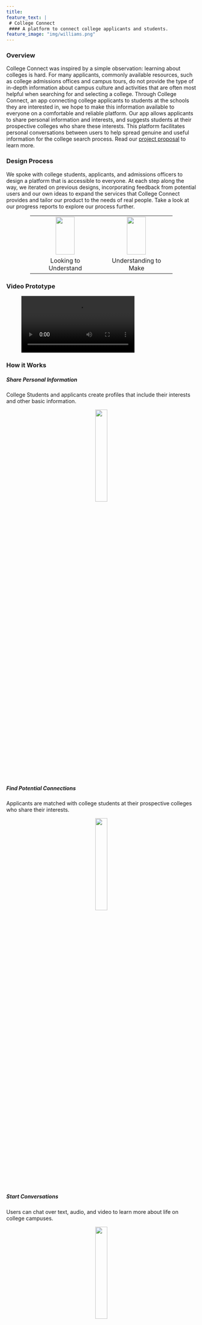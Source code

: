 ```yaml
---
title:
feature_text: |
 # College Connect
 #### A platform to connect college applicants and students.
feature_image: "img/williams.png"
---
```


### Overview
College Connect was inspired by a simple observation: learning about colleges is hard.  For many applicants, commonly available resources, such as college admissions offices and campus tours, do not provide the type of in-depth information about campus culture and activities that are often most helpful when searching for and selecting a college.  Through College Connect, an app connecting college applicants to students at the schools they are interested in, we hope to make this information available to everyone on a comfortable and reliable platform.  Our app allows applicants to share personal information and interests, and suggests students at their prospective colleges who share these interests.  This platform facilitates personal conversations between users to help spread genuine and useful information for the college search process.  Read our [project proposal](/grpproposal.md) to learn more.

### Design Process
We spoke with college students, applicants, and admissions officers to design a platform that is accessible to everyone.  At each step along the way, we iterated on previous designs, incorporating feedback from potential users and our own ideas to expand the services that College Connect provides and tailor our product to the needs of real people.  Take a look at our progress reports to explore our process further.

<center>
<table style="width:75%">
  <tr>
    <td>
      <center>
       <a href="https://dylan-martin.github.io/college_connect/look2understand/"> <img src="https://raw.githubusercontent.com/dylan-martin/college_connect/master/img/affinity_diagram.png" width="50pt" height="100pt"/></a>
     </center>
    </td>
    <td>
     <center>
       <a href="https://dylan-martin.github.io/college_connect/understand2make/"> 
        <img src="https://raw.githubusercontent.com/dylan-martin/college_connect/master/img/dm_welcome.png" width="50pt" height="100pt"/>
       </a>
     </center>
    </td>
  </tr>
  <tr>
    <td>
     <center>
     Looking to Understand
     </center>
    </td>
    <td>
     <center>
     Understanding to Make
     </center>
    </td>
  </tr>
</table>
</center>

### Video Prototype

<figure class="video_container">
  <video controls="true" allowfullscreen="true">
    <source src="https://raw.githubusercontent.com/dylan-martin/college_connect/master/img/cc_video_prototype.mp4" type="video/mp4">
  </video>
</figure>

### How it Works

##### Share Personal Information
College Students and applicants create profiles that include their interests and other basic information.

<center><img src="https://raw.githubusercontent.com/dylan-martin/college_connect/master/mockup/New%20Mockup%2010.png" width="25%" height="25%"/></center>

##### Find Potential Connections
Applicants are matched with college students at their prospective colleges who share their interests.

<center><img src="https://raw.githubusercontent.com/dylan-martin/college_connect/master/mockup/New%20Mockup%2011.png" width="25%" height="25%"/></center>

##### Start Conversations
Users can chat over text, audio, and video to learn more about life on college campuses.

<center><img src="https://raw.githubusercontent.com/dylan-martin/college_connect/master/mockup/New%20Mockup%2016.png" width="25%" height="25%"/></center>

### Interactive Digital Mockup
<center>
 <object width="250" height="400" data="{{site.baseurl}}/interactive.pdf"/>
 
 <br> 

 <p> 
  Download an interactive pdf of our <a href="https://github.com/dylan-martin/college_connect/blob/master/interactive.pdf">Mockup</a>  </p>
</center>

### Our Team
<center>
<table style="width:100%">
  <tr>
    <td>
      <center>
       <img src="https://raw.githubusercontent.com/dylan-martin/college_connect/master/img/dylan_team.png" width="55%" height="55%"/>
     </center>
    </td>
    <td>
     <center>
       <img src="https://raw.githubusercontent.com/dylan-martin/college_connect/master/wei_prof.png" width="300%" height="300%"/>
     </center>
    </td>
    <td>
     <center>
       <img src="https://raw.githubusercontent.com/dylan-martin/college_connect/master/img/julian_team.png" width="50%" height="50%"/>
     </center>
    </td>
  </tr>
  <tr>
    <td>
     <center>
     <a href="https://dylan-martin.github.io">Dylan Martin</a>
     </center>
    </td>
    <td>
     <center>
     <a href="https://wl5.github.io/">Wei Luo</a>
     </center>
    </td>
    <td>
     <center>
     <a href="https://verajulian.github.io/">Julian Vera</a>
     </center>
    </td>
  </tr>
</table>
</center>


<font size="4"> Feature Image Source: <a href = "https://www.usnews.com/best-colleges/williams-college-2229">https://www.usnews.com/best-colleges/williams-college-2229</a> </font>
